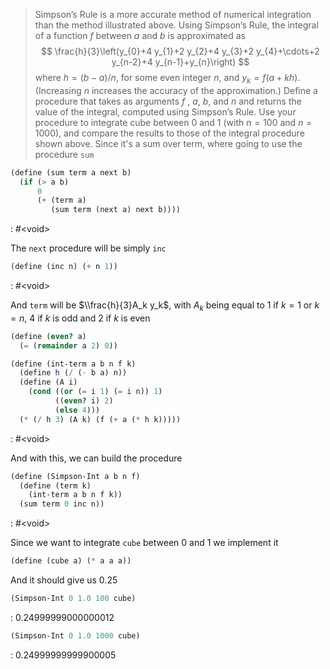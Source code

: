 > Simpson’s Rule is a more accurate method of numerical integration than the
> method illustrated above. Using Simpson’s Rule, the integral of a function $f$
> between $a$ and $b$ is approximated as
> $$
> \frac{h}{3}\left(y_{0}+4 y_{1}+2 y_{2}+4 y_{3}+2 y_{4}+\cdots+2 y_{n-2}+4
> y_{n-1}+y_{n}\right)
> $$
> where $h = (b − a)/n$, for some even integer $n$, and $y_k = f (a + kh)$.
> (Increasing $n$ increases the accuracy of the approximation.) Define a
> procedure that takes as arguments $f$ , $a$, $b$, and $n$ and returns the value
> of the integral, computed using Simpson’s Rule. Use your procedure to
> integrate cube between 0 and 1 (with $n = 100$ and $n = 1000$), and compare the
> results to those of the integral procedure shown above.
Since it's a sum over term, where going to use the procedure `sum`

```scheme :session,"1.29"
(define (sum term a next b)
  (if (> a b)
      0
      (+ (term a)
         (sum term (next a) next b))))
```

: #&lt;void>

The `next` procedure will be simply `inc`

```scheme :session,"1.29"
(define (inc n) (+ n 1))
```

: #&lt;void>

And `term` will be $\\frac{h}{3}A_k y_k$, with $A_k$ being equal to 1 if $k = 1$ or $k = n$, 4 if $k$ is odd and 2 if $k$ is even

```scheme :session,"1.29"
(define (even? a)
  (= (remainder a 2) 0))

(define (int-term a b n f k)
  (define h (/ (- b a) n))
  (define (A i)
    (cond ((or (= i 1) (= i n)) 1)
          ((even? i) 2)
          (else 4)))
  (* (/ h 3) (A k) (f (+ a (* h k)))))
```

: #&lt;void>

And with this, we can build the procedure

```scheme :session,"1.29"
(define (Simpson-Int a b n f)
  (define (term k)
    (int-term a b n f k))
  (sum term 0 inc n))
```

: #&lt;void>

Since we want to integrate `cube` between 0 and 1 we implement it

```scheme :session,"1.29",:exports,both
(define (cube a) (* a a a))
```

And it should give us 0.25

```scheme :session,"1.29"
(Simpson-Int 0 1.0 100 cube)
```

: 0.24999999000000012

```scheme :session,"1.29",:exports,both
(Simpson-Int 0 1.0 1000 cube)
```

: 0.24999999999900005

